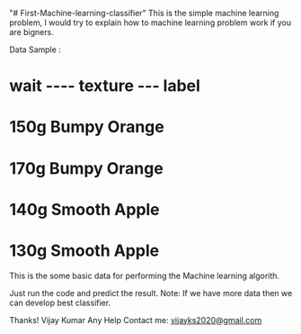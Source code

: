 "# First-Machine-learning-classifier" 
This is the simple machine learning problem, I would try to explain how to machine learning problem work if you are bigners.

Data Sample :
#   wait ----     texture ---  label
#   150g           Bumpy        Orange
#   170g           Bumpy        Orange
#   140g           Smooth       Apple
#   130g           Smooth       Apple

This is the some basic data for performing the Machine learning algorith.


Just run the code and predict the result.
Note: If we have more data then we can develop best classifier.

Thanks!
Vijay Kumar
Any Help Contact me:
vijayks2020@gmail.com

